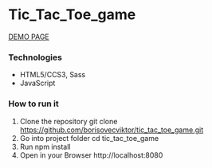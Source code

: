 # Tic_Tac_Toe_game

[DEMO PAGE](https://borisovecviktor.github.io/tic_tac_toe_game/)

### Technologies
- HTML5/CCS3, Sass
- JavaScript

### How to run it
1. Clone the repository git clone https://github.com/borisovecviktor/tic_tac_toe_game.git
2. Go into project folder cd tic_tac_toe_game
3. Run npm install
4. Open in your Browser http://localhost:8080
